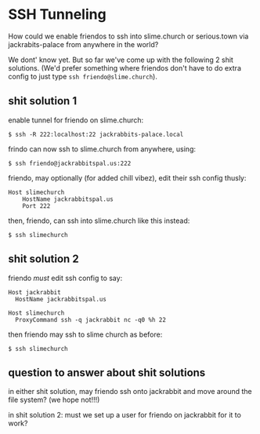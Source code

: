 # SSH Tunneling

How could we enable friendos to ssh into slime.church or serious.town via jackrabits-palace from anywhere in the world?

We dont' know yet. But so far we've come up with the following 2 shit solutions. (We'd prefer something where friendos don't have to do extra config to just type `ssh friendo@slime.church`).

## shit solution 1

enable tunnel for friendo on slime.church:

``` shell
$ ssh -R 222:localhost:22 jackrabbits-palace.local
```

frindo can now ssh to slime.church from anywhere, using:

``` shell
$ ssh friendo@jackrabbitspal.us:222
```

friendo, may optionally (for added chill vibez), edit their ssh config thusly:

``` shell
Host slimechurch
    HostName jackrabbitspal.us
    Port 222
```

then, friendo, can ssh into slime.church like this instead:

``` shell
$ ssh slimechurch
```


## shit solution 2

friendo *must* edit ssh config to say:

``` shell
Host jackrabbit
  HostName jackrabbitspal.us

Host slimechurch
  ProxyCommand ssh -q jackrabbit nc -q0 %h 22
```

then friendo may ssh to slime church as before:

``` shell
$ ssh slimechurch
```

## question to answer about shit solutions

in either shit solution, may friendo ssh onto jackrabbit and move around the file system? (we hope not!!!)

in shit solution 2: must we set up a user for friendo on jackrabbit for it to work?
